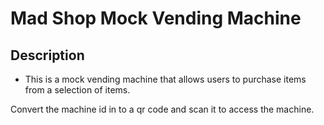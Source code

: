 # Mad Shop Mock Vending Machine


## Description
- This is a mock vending machine that allows users to purchase items from a selection of items.

Convert the machine id in to a qr code and scan it to access the machine.
